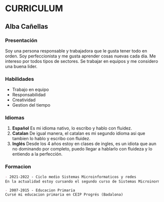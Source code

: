 # CURRICULUM
## Alba Cañellas


### Presentación
Soy una persona responsable y trabajadora que le gusta tener todo en orden. Soy perfeccionista y me gusta aprender cosas nuevas cada dia. Me intereso por todos tipos de sectores. Se trabajar en equipos y me considero una buena lider.


### Habilidades
- Trabajo en equipo
- Responsabilidad
- Creatividad
- Gestion del tiempo


### Idiomas 
1. **Español** Es mi idioma nativo, lo escribo y hablo con fluidez.
2. **Catalan** De igual manera, el catalan es mi segundo idioma asi que tambien lo hablo y escribo con fluidez.
3. **Inglés** Desde los 4 años estoy en clases de ingles, es un idiota que aun no dominando por completo, puedo llegar a hablarlo con fluideza y lo entiendo a la perfección.


### Formacion
```Markdown
- 2021-2022 - Ciclo medio Sistemas Microinformaticos y redes
En la actualidad estoy cursando el segundo curso de Sistemas Microinormaticos y redes en IFP Hospitalet. Tengo habilidad con word, excel y access. Tambien tengo conocimiento de Hardware

- 2007-2015 - Educacion Primaria
Cursé mi educacion primaria en CEIP Progrés (Badalona)
```
